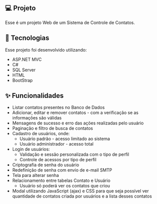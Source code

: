 ## 💻 Projeto
Esse é um projeto Web de um Sistema de Controle de Contatos.


## 🚀 Tecnologias
Esse projeto foi desenvolvido utilizando:

- ASP.NET MVC
- C#
- SQL Server
- HTML
- BootStrap


## ✨ Funcionalidades
- Listar contatos presentes no Banco de Dados
- Adicionar, editar e remover contatos - com a verificação se as informações são válidas
- Mensagens de sucesso e erro das ações realizadas pelo usuário
- Paginação e filtro de busca de contatos
- Cadastro de usuários, onde:
    - Usuário padrão - acesso limitado ao sistema
    - Usuário    administrador - acesso total
- Login de usuários:
    - Validação e sessão personalizada com o tipo de perfil
    - Controle de acessos por tipo de perfil
- Criptografia de senha do usuário
- Redefinição de senha com envio de e-mail SMTP
- Tela para alterar senha
- Relacionamento entre tabelas Contato e Usuário
    - Usuário só poderá ver os contatos que criou
- Modal utilizando JavaScript (ajax) e CSS para que seja possível ver quantidade de contatos criada por usuários e a lista desses contatos